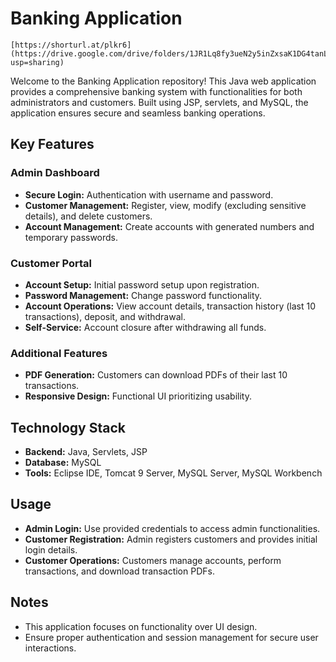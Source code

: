 # Banking Application
    [https://shorturl.at/plkr6](https://drive.google.com/drive/folders/1JR1Lq8fy3ueN2y5inZxsaK1DG4tanLW_?usp=sharing)

Welcome to the Banking Application repository! This Java web application provides a comprehensive banking system with functionalities for both administrators and customers. Built using JSP, servlets, and MySQL, the application ensures secure and seamless banking operations.

## Key Features

### Admin Dashboard
- **Secure Login:** Authentication with username and password.
- **Customer Management:** Register, view, modify (excluding sensitive details), and delete customers.
- **Account Management:** Create accounts with generated numbers and temporary passwords.

### Customer Portal
- **Account Setup:** Initial password setup upon registration.
- **Password Management:** Change password functionality.
- **Account Operations:** View account details, transaction history (last 10 transactions), deposit, and withdrawal.
- **Self-Service:** Account closure after withdrawing all funds.

### Additional Features
- **PDF Generation:** Customers can download PDFs of their last 10 transactions.
- **Responsive Design:** Functional UI prioritizing usability.

## Technology Stack

- **Backend:** Java, Servlets, JSP
- **Database:** MySQL
- **Tools:** Eclipse IDE, Tomcat 9 Server, MySQL Server, MySQL Workbench


## Usage

- **Admin Login:** Use provided credentials to access admin functionalities.
- **Customer Registration:** Admin registers customers and provides initial login details.
- **Customer Operations:** Customers manage accounts, perform transactions, and download transaction PDFs.

## Notes

- This application focuses on functionality over UI design.
- Ensure proper authentication and session management for secure user interactions.
